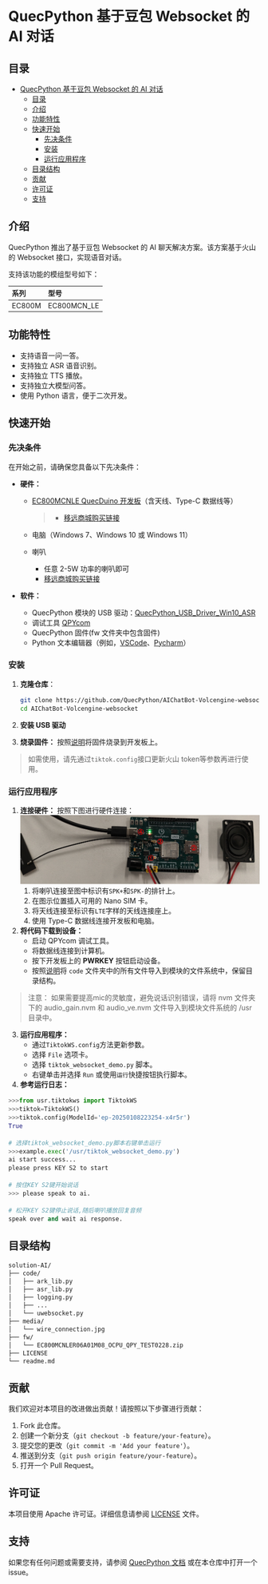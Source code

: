 # QuecPython 基于豆包 Websocket 的 AI 对话

## 目录

- [QuecPython 基于豆包 Websocket 的 AI 对话](#quecpython-基于豆包-websocket-的-ai-对话)
  - [目录](#目录)
  - [介绍](#介绍)
  - [功能特性](#功能特性)
  - [快速开始](#快速开始)
    - [先决条件](#先决条件)
    - [安装](#安装)
    - [运行应用程序](#运行应用程序)
  - [目录结构](#目录结构)
  - [贡献](#贡献)
  - [许可证](#许可证)
  - [支持](#支持)

## 介绍

QuecPython 推出了基于豆包 Websocket 的 AI 聊天解决方案。该方案基于火山的 Websocket 接口，实现语音对话。

支持该功能的模组型号如下：

| 系列   | 型号        |
| :----- | :---------- |
| EC800M | EC800MCN_LE |

## 功能特性

- 支持语音一问一答。
- 支持独立 ASR 语音识别。
- 支持独立 TTS 播放。
- 支持独立大模型问答。
- 使用 Python 语言，便于二次开发。

## 快速开始

### 先决条件

在开始之前，请确保您具备以下先决条件：

- **硬件：**
  - [EC800MCNLE QuecDuino 开发板](https://python.quectel.com/doc/Getting_started/zh/evb/ec800x-duino-evb.html)（含天线、Type-C 数据线等）
    
    > - [移远商城购买链接](https://www.quecmall.com/goods-detail/2c90800c9488358b01956e1f9cfb0257)
    
  - 电脑（Windows 7、Windows 10 或 Windows 11）
  
  - 喇叭
    - 任意 2-5W 功率的喇叭即可
    - [移远商城购买链接](https://www.quecmall.com/goods-detail/2c90800c94028da201948249e9f4012d)
  
- **软件：**
  - QuecPython 模块的 USB 驱动：[QuecPython_USB_Driver_Win10_ASR](https://images.quectel.com/python/2023/04/Quectel_Windows_USB_DriverA_Customer_V1.1.13.zip)
  - 调试工具 [QPYcom](https://images.quectel.com/python/2022/12/QPYcom_V3.6.0.zip)
  - QuecPython 固件(fw 文件夹中包含固件)
  - Python 文本编辑器（例如，[VSCode](https://code.visualstudio.com/)、[Pycharm](https://www.jetbrains.com/pycharm/download/)）

### 安装

1. **克隆仓库**：
   
   ```bash
   git clone https://github.com/QuecPython/AIChatBot-Volcengine-websocket.git
   cd AIChatBot-Volcengine-websocket
   ```
   
2. **安装 USB 驱动**

3. **烧录固件：**
   按照[说明](https://python.quectel.com/doc/Application_guide/zh/dev-tools/QPYcom/qpycom-dw.html#%E4%B8%8B%E8%BD%BD%E5%9B%BA%E4%BB%B6)将固件烧录到开发板上。

> 如需使用，请先通过`tiktok.config`接口更新火山 token等参数再进行使用。

### 运行应用程序

1. **连接硬件：**
   按照下图进行硬件连接：
   <img src="./media/wire_connection.jpg" style="zoom:67%;" /> 
   1. 将喇叭连接至图中标识有`SPK+`和`SPK-`的排针上。
   3. 在图示位置插入可用的 Nano SIM 卡。
   4. 将天线连接至标识有`LTE`字样的天线连接座上。
   5. 使用 Type-C 数据线连接开发板和电脑。
2. **将代码下载到设备：**
   - 启动 QPYcom 调试工具。
   - 将数据线连接到计算机。
   - 按下开发板上的 **PWRKEY** 按钮启动设备。
   - 按照[说明](https://python.quectel.com/doc/Application_guide/zh/dev-tools/QPYcom/qpycom-dw.html#%E4%B8%8B%E8%BD%BD%E8%84%9A%E6%9C%AC)将 `code` 文件夹中的所有文件导入到模块的文件系统中，保留目录结构。

> 注意： 如果需要提高mic的灵敏度，避免说话识别错误，请将 nvm 文件夹下的 audio_gain.nvm 和 audio_ve.nvm 文件导入到模块文件系统的 /usr 目录中。

3. **运行应用程序：**
   - 通过`TiktokWS.config`方法更新参数。
   - 选择 `File` 选项卡。
   - 选择 `tiktok_websocket_demo.py` 脚本。
   - 右键单击并选择 `Run` 或使用`运行`快捷按钮执行脚本。
4. **参考运行日志：**
```python
>>>from usr.tiktokws import TiktokWS
>>>tiktok=TiktokWS()
>>>tiktok.config(ModelId='ep-20250108223254-x4r5r')
True

# 选择tiktok_websocket_demo.py脚本右键单击运行
>>>example.exec('/usr/tiktok_websocket_demo.py')
ai start success...
please press KEY S2 to start

# 按住KEY S2键开始说话
>>> please speak to ai.

# 松开KEY S2键停止说话,随后喇叭播放回复音频
speak over and wait ai response.
```

## 目录结构

```plaintext
solution-AI/
├── code/
│   ├── ark_lib.py
│   ├── asr_lib.py
│   ├── logging.py
│   ├── ...
│   └── uwebsocket.py
├── media/
│   └── wire_connection.jpg
├── fw/
│   └── EC800MCNLER06A01M08_OCPU_QPY_TEST0228.zip
├── LICENSE
└── readme.md
```

## 贡献

我们欢迎对本项目的改进做出贡献！请按照以下步骤进行贡献：

1. Fork 此仓库。
2. 创建一个新分支（`git checkout -b feature/your-feature`）。
3. 提交您的更改（`git commit -m 'Add your feature'`）。
4. 推送到分支（`git push origin feature/your-feature`）。
5. 打开一个 Pull Request。

## 许可证

本项目使用 Apache 许可证。详细信息请参阅 [LICENSE](LICENSE) 文件。

## 支持

如果您有任何问题或需要支持，请参阅 [QuecPython 文档](https://python.quectel.com/doc) 或在本仓库中打开一个 issue。
